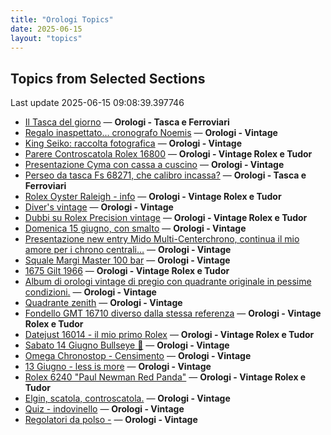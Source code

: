 ```yaml
---
title: "Orologi Topics"
date: 2025-06-15
layout: "topics"
---
```


## Topics from Selected Sections

Last update 2025-06-15 09:08:39.397746

- [Il Tasca del giorno](https://orologi.forumfree.it/?t=80702163) — **Orologi - Tasca e Ferroviari**
- [Regalo inaspettato... cronografo Noemis](https://orologi.forumfree.it/?t=80723927) — **Orologi - Vintage**
- [King Seiko: raccolta fotografica](https://orologi.forumfree.it/?t=78946994) — **Orologi - Vintage**
- [Parere Controscatola Rolex 16800](https://orologi.forumfree.it/?t=80724626) — **Orologi - Vintage Rolex e Tudor**
- [Presentazione Cyma con cassa a cuscino](https://orologi.forumfree.it/?t=80724474) — **Orologi - Vintage**
- [Perseo da tasca Fs 68271, che calibro incassa?](https://orologi.forumfree.it/?t=80703237) — **Orologi - Tasca e Ferroviari**
- [Rolex Oyster Raleigh - info](https://orologi.forumfree.it/?t=80723100) — **Orologi - Vintage Rolex e Tudor**
- [Diver's vintage](https://orologi.forumfree.it/?t=71608461) — **Orologi - Vintage**
- [Dubbi su Rolex Precision vintage](https://orologi.forumfree.it/?t=80723926) — **Orologi - Vintage Rolex e Tudor**
- [Domenica 15 giugno, con smalto](https://orologi.forumfree.it/?t=80724561) — **Orologi - Vintage**
- [Presentazione new entry Mido Multi-Centerchrono, continua il mio amore per i chrono centrali…](https://orologi.forumfree.it/?t=80721618) — **Orologi - Vintage**
- [Squale Margi Master 100 bar](https://orologi.forumfree.it/?t=80724094) — **Orologi - Vintage**
- [1675 Gilt 1966](https://orologi.forumfree.it/?t=80724649) — **Orologi - Vintage Rolex e Tudor**
- [Album di orologi vintage di pregio con quadrante originale  in pessime condizioni.](https://orologi.forumfree.it/?t=79944873) — **Orologi - Vintage**
- [Quadrante zenith](https://orologi.forumfree.it/?t=80723573) — **Orologi - Vintage**
- [Fondello GMT 16710 diverso dalla stessa referenza](https://orologi.forumfree.it/?t=72300359) — **Orologi - Vintage Rolex e Tudor**
- [Datejust 16014 - il mio primo Rolex](https://orologi.forumfree.it/?t=80722290) — **Orologi - Vintage Rolex e Tudor**
- [Sabato 14 Giugno Bullseye 🐂](https://orologi.forumfree.it/?t=80723557) — **Orologi - Vintage**
- [Omega Chronostop - Censimento](https://orologi.forumfree.it/?t=80707535) — **Orologi - Vintage**
- [13 Giugno - less is more](https://orologi.forumfree.it/?t=80722662) — **Orologi - Vintage**
- [Rolex 6240 "Paul Newman Red Panda"](https://orologi.forumfree.it/?t=80675837) — **Orologi - Vintage Rolex e Tudor**
- [Elgin, scatola, controscatola.](https://orologi.forumfree.it/?t=80722722) — **Orologi - Vintage**
- [Quiz - indovinello](https://orologi.forumfree.it/?t=80723577) — **Orologi - Vintage**
- [Regolatori da polso -](https://orologi.forumfree.it/?t=80723389) — **Orologi - Vintage**
